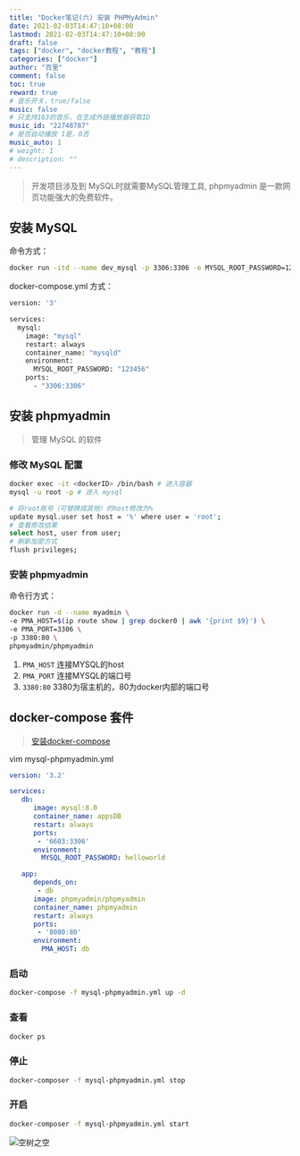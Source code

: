 ```yaml
---
title: "Docker笔记(六) 安装 PHPMyAdmin"
date: 2021-02-03T14:47:10+08:00
lastmod: 2021-02-03T14:47:10+08:00
draft: false
tags: ["docker", "docker教程", "教程"]
categories: ["docker"]
author: "百里"
comment: false
toc: true
reward: true
# 音乐开关，true/false
music: false
# 只支持163的音乐，在生成外链播放器获取ID
music_id: "22748787"
# 是否自动播放 1是，0否
music_auto: 1
# weight: 1
# description: ""
---
```


> 开发项目涉及到 MySQL时就需要MySQL管理工具, phpmyadmin 是一款网页功能强大的免费软件。



## 安装 MySQL

命令方式：

```sh
docker run -itd --name dev_mysql -p 3306:3306 -e MYSQL_ROOT_PASSWORD=123456 mysql
```

docker-compose.yml 方式：

```sh
version: '3'

services:
  mysql:
    image: "mysql"
    restart: always
    container_name: "mysqld"
    environment:
      MYSQL_ROOT_PASSWORD: "123456"
    ports:
      - "3306:3306"
```



## 安装 phpmyadmin

> 管理 MySQL 的软件

### 修改 MySQL 配置

```sh
docker exec -it <dockerID> /bin/bash # 进入容器
mysql -u root -p # 进入 mysql

# 将root账号（可替换成其他）的host修改为%
update mysql.user set host = '%' where user = 'root';
# 查看修改结果
select host, user from user;
# 刷新加密方式
flush privileges;
```



### 安装 phpmyadmin

命令行方式：

```sh
docker run -d --name myadmin \
-e PMA_HOST=$(ip route show | grep docker0 | awk '{print $9}') \
-e PMA_PORT=3306 \
-p 3380:80 \
phpmyadmin/phpmyadmin
```

1. `PMA_HOST` 连接MYSQL的host
2. `PMA_PORT` 连接MYSQL的端口号
3. `3380:80` 3380为宿主机的，80为docker内部的端口号



## docker-compose 套件

> [安装docker-compose](https://yezihack.github.io/docker-install.html#docker-compose-%E5%AE%89%E8%A3%85)

vim mysql-phpmyadmin.yml

```yaml
version: '3.2'

services:
   db:
      image: mysql:8.0
      container_name: appsDB
      restart: always
      ports:
       - '6603:3306'
      environment:
        MYSQL_ROOT_PASSWORD: helloworld

   app:
      depends_on:
       - db
      image: phpmyadmin/phpmyadmin
      container_name: phpmyadmin
      restart: always
      ports:
       - '8080:80'
      environment:
        PMA_HOST: db
```



### 启动 

```sh
docker-compose -f mysql-phpmyadmin.yml up -d 
```

### 查看 

```sh
docker ps
```

### 停止

```sh
docker-composer -f mysql-phpmyadmin.yml stop
```

### 开启

```sh
docker-composer -f mysql-phpmyadmin.yml start
```


![空树之空](https://cdn.jsdelivr.net/gh/yezihack/assets/b/20210122112114.png?imageslim)